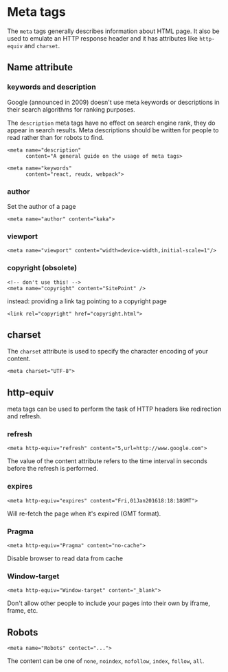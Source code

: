 # Meta tags

The `meta` tags generally describes information about HTML page. It also be used to emulate an HTTP response header and it has attributes like `http-equiv` and `charset`.


## Name attribute

### keywords and description

Google (announced in 2009) doesn't use meta keywords or descriptions in their search algorithms for ranking purposes.

The `description` meta tags have no effect on search engine rank, they do appear in search results. Meta descriptions should be written for people to read rather than for robots to find.

```
<meta name="description"
      content="A general guide on the usage of meta tags>
```


```
<meta name="keywords"
      content="react, reudx, webpack">
```

### author

Set the author of a page

```
<meta name="author" content="kaka">
```

### viewport

```
<meta name="viewport" content="width=device-width,initial-scale=1"/>
```

### copyright (obsolete)

```
<!-- don't use this! -->
<meta name="copyright" content="SitePoint" />
```

instead: providing a link tag pointing to a copyright page

```
<link rel="copyright" href="copyright.html">
```

## charset

The `charset` attribute is used to specify the character encoding of your content.

```
<meta charset="UTF-8">
```

## http-equiv

meta tags can be used to perform the task of HTTP headers like redirection and refresh.

### refresh

```
<meta http-equiv="refresh" content="5,url=http://www.google.com">
```

The value of the content attribute refers to the time interval in seconds before the refresh is performed.

### expires

```
<meta http-equiv="expires" content="Fri,01Jan201618:18:18GMT">
```

Will re-fetch the page when it's expired (GMT format).

### Pragma

```
<meta http-equiv="Pragma" content="no-cache">
```

Disable browser to read data from cache

### Window-target

```
<meta http-equiv="Window-target" content="_blank">
```

Don't allow other people to include your pages into their own by iframe, frame, etc.


## Robots

```
<meta name="Robots" contect="...">
```

The content can be one of `none`, `noindex`, `nofollow`, `index`, `follow`, `all`.
